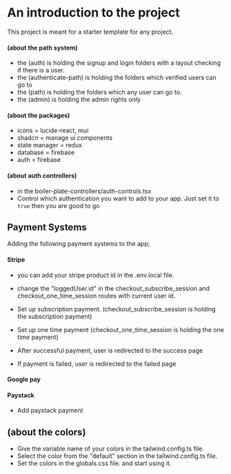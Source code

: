 <!-- /-------------------------------------------------- -->

# An introduction to the project

This project is meant for a starter template for any project.

#### (about the path system)

- the (auth) is holding the signup and login folders with a layout checking if there is a user.
- the (authenticate-path) is holding the folders which verified users can go to
- the (path) is holding the folders which any user can go to.
- the (admin) is holding the admin rights only

#### (about the packages)

- icons = lucide-react, mui
- shadcn = manage ui components
- state manager = redux
- database = firebase
- auth = firebase

#### (about auth controllers)

- in the boiler-plate-controllers/auth-controls.tsx
- Control which authentication you want to add to your app. Just set it to `true` then you are good to go

## Payment Systems

Adding the following payment systems to the app;

#### Stripe

- you can add your stripe product id in the .env.local file.
- change the "loggedUser.id" in the checkout_subscribe_session and checkout_one_time_session routes with current user id.
- Set up subscription payment. (checkout_subscribe_session is holding the subscription payment)
- Set up one time payment (checkout_one_time_session is holding the one time payment)

- After successful payment, user is redirected to the success page
- If payment is failed, user is redirected to the failed page

#### Google pay

#### Paystack

- Add paystack payment

## (about the colors)

- Give the variable name of your colors in the tailwind.config.ts file.
- Select the color from the "default" section in the tailwind.config.ts file.
- Set the colors in the globals.css file. and start using it.
